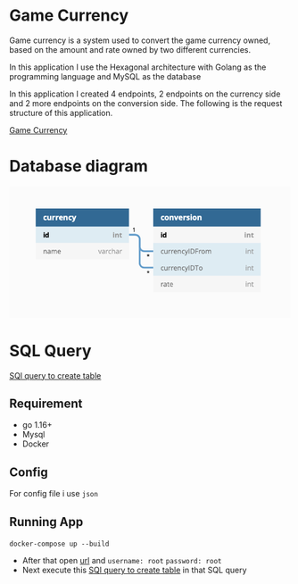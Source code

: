 # Game Currency

Game currency is a system used to convert the game currency owned, based on the amount and rate owned by two different currencies.

In this application I use the Hexagonal architecture with Golang as the programming language and MySQL as the database

In this application I created 4 endpoints, 2 endpoints on the currency side and 2 more endpoints on the conversion side. The following is the request structure of this application.

[Game Currency](https://github.com/muhfaa/Game-Currency/blob/main/index.md)

# Database diagram
![Database diagram](https://github.com/muhfaa/Game-Currency/blob/main/ATTN.png)

# SQL Query
[SQl query to create table](https://github.com/muhfaa/Game-Currency/blob/dc785ccb8ed4e75bd23eceed9392480e9c5787f5/migrations/1.create_tabel_currency_and_conversion.up.sql)
## Requirement

- go 1.16+
- Mysql
- Docker

## Config

For config file i use `json`

## Running App

`docker-compose up --build`

- After that open [url](http://localhost:8090/?server=golang-game-currency-db&db=game-currency) and `username: root` `password: root`
- Next execute this [SQl query to create table](https://github.com/muhfaa/Game-Currency/blob/dc785ccb8ed4e75bd23eceed9392480e9c5787f5/migrations/1.create_tabel_currency_and_conversion.up.sql) in that SQL query
